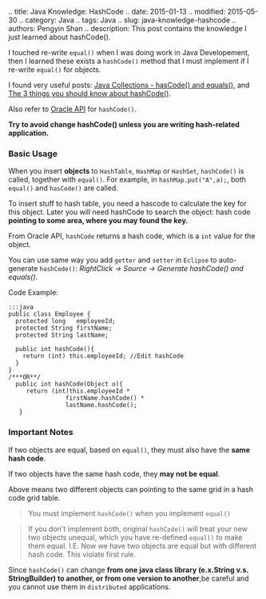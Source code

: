 .. title: Java Knowledge: HashCode
.. date: 2015-01-13
.. modified: 2015-05-30
.. category: Java
.. tags: Java
.. slug: java-knowledge-hashcode
.. authors: Pengyin Shan
.. description: This post contains the knowledge I just learned about hashCode().



I touched re-write `equal()` when I was doing work in Java Developement, then I learned these exists a `hashCode()` method that I must implement if I re-write `equal()` for objects.

I found very useful posts: <a href="http://tutorials.jenkov.com/java-collections/hashcode-equals.html">Java Collections - hasCode() and equals()</a>, and <a href="http://eclipsesource.com/blogs/2012/09/04/the-3-things-you-should-know-about-hashcode/">The 3 things you should know about hashCode()</a>.

Also refer to <a href="http://docs.oracle.com/javase/7/docs/api/java/lang/Object.html#hashCode()">Oracle API</a> for `hashCode()`.

**Try to avoid change hashCode() unless you are writing hash-related application.**

### Basic Usage

When you insert **objects** to `HashTable`, `HashMap` or `HashSet`, `hashCode()` is called, together with `equal()`. For example, in `hashMap.put("A",a);`, both `equal()` and `hasCode()` are called.

To insert stuff to hash table, you need a hascode to calculate the key for this object. Later you will need hashCode to search the object: hash code **pointing to some area, where you may found the key.**

From Oracle API, `hashCode` returns a hash code, which is a `int` value for the object.

You can use same way you add `getter` and `setter` in `Eclipse` to auto-generate `hashCode()`: *RightClick -> Source -> Generate hashCode() and equals()*.

Code Example:

	:::java
	public class Employee {
	  protected long   employeeId;
	  protected String firstName;
	  protected String lastName;

	  public int hashCode(){
	    return (int) this.employeeId; //Edit hashCode
	  }
	}
	/***OR**/
	  public int hashCode(Object o){
	     return (int)this.employeeId *
	                firstName.hashCode() *
	                lastName.hashCode();
	   }

### Important Notes

If two objects are equal, based on `equal()`, they must also have the **same hash code**.

If two objects have the same hash code, they **may not be equal**.

Above means two different objects can pointing to the same grid in a hash code grid table.

>You must implement `hashCode()` when you implement `equal()`

>If you don't implement both, original `hashCode()` will treat your new two objects unequal, which you have re-defined `equal()` to make them equal. I.E. Now we have two objects are equal but with different hash code. This violate first rule.

Since `hashCode()` can change **from one java class library (e.x.String v.s. StringBuilder) to another, or from one version to another**,be careful and you cannot use them in `distributed` applications.